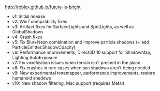http://roblox.github.io/future-is-bright

* v1: Initial release
* v2: Win7 compatibility fixes
* v3: Artifact fixes for SurfaceLights and SpotLights, as well as GlobalShadows
* v4: Crash fixes
* v5: Fix Blur+Neon combination and improve particle shadows (+ add ParticleEmitter.ShadowOpacity)
* v6: Performance improvements, Direct3D 10 support for ShadowMap, Lighting.AutoExposure
* v7: Fix voxelization issues when terrain isn't present in the place
* v8: Fix crashes in rare cases when sun shadows aren't being needed
* v9: New experimental tonemapper, performance improvements, restore humanoid shadows
* v10: New shadow filtering, Mac support (requires Metal)
